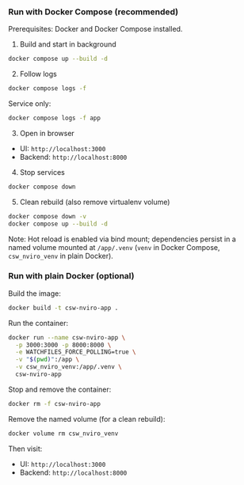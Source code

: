 ### Run with Docker Compose (recommended)

Prerequisites: Docker and Docker Compose installed.

1) Build and start in background

```bash
docker compose up --build -d
```

2) Follow logs

```bash
docker compose logs -f
```

Service only:

```bash
docker compose logs -f app
```

3) Open in browser

- UI: `http://localhost:3000`
- Backend: `http://localhost:8000`

4) Stop services

```bash
docker compose down
```

5) Clean rebuild (also remove virtualenv volume)

```bash
docker compose down -v
docker compose up --build -d
```

Note: Hot reload is enabled via bind mount; dependencies persist in a named volume mounted at `/app/.venv` (`venv` in Docker Compose, `csw_nviro_venv` in plain Docker).

### Run with plain Docker (optional)

Build the image:

```bash
docker build -t csw-nviro-app .
```

Run the container:

```bash
docker run --name csw-nviro-app \
  -p 3000:3000 -p 8000:8000 \
  -e WATCHFILES_FORCE_POLLING=true \
  -v "$(pwd)":/app \
  -v csw_nviro_venv:/app/.venv \
  csw-nviro-app
```

Stop and remove the container:

```bash
docker rm -f csw-nviro-app
```

Remove the named volume (for a clean rebuild):

```bash
docker volume rm csw_nviro_venv
```

Then visit:

- UI: `http://localhost:3000`
- Backend: `http://localhost:8000`

